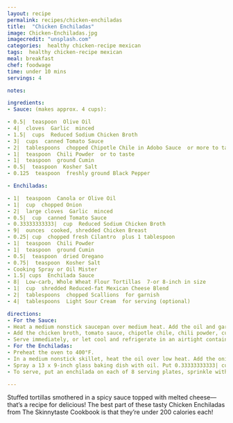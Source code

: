 ```yaml
---
layout: recipe
permalink: recipes/chicken-enchiladas
title:  "Chicken Enchiladas"
image: Chicken-Enchiladas.jpg
imagecredit: "unsplash.com"
categories:  healthy chicken-recipe mexican
tags:  healthy chicken-recipe mexican
meal: breakfast
chef: foodwage
time: under 10 mins
servings: 4

notes:

ingredients:
- Sauce: (makes approx. 4 cups):

- 0.5|  teaspoon  Olive Oil
- 4|  cloves  Garlic  minced
- 1.5|  cups  Reduced Sodium Chicken Broth
- 3|  cups  canned Tomato Sauce
- 2|  tablespoons  chopped Chipotle Chile in Adobo Sauce  or more to taste
- 1|  teaspoon  Chili Powder  or to taste
- 1|  teaspoon  ground Cumin
- 0.5|  teaspoon  Kosher Salt
- 0.125  teaspoon  freshly ground Black Pepper

- Enchiladas:

- 1|  teaspoon  Canola or Olive Oil
- 1|  cup  chopped Onion
- 2|  large cloves  Garlic  minced
- 0.5|  cup  canned Tomato Sauce
- 0.33333333333|  cup  Reduced Sodium Chicken Broth
- 9|  ounces  cooked, shredded Chicken Breast
- 0.25| cup  chopped fresh Cilantro  plus 1 tablespoon
- 1|  teaspoon  Chili Powder
- 1|  teaspoon  ground Cumin
- 0.5|  teaspoon  dried Oregano
- 0.75|  teaspoon  Kosher Salt
- Cooking Spray or Oil Mister
- 1.5| cups  Enchilada Sauce
- 8|  Low-carb, Whole Wheat Flour Tortillas  7-or 8-inch in size
- 1|  cup  shredded Reduced-fat Mexican Cheese Blend
- 2|  tablespoons  chopped Scallions  for garnish
- 4|  tablespoons  Light Sour Cream  for serving (optional)

directions:
- For the Sauce:
- Heat a medium nonstick saucepan over medium heat. Add the oil and garlic and cook, stirring, until golden, about 1 to 1.5 minutes.
- Add the chicken broth, tomato sauce, chipotle chile, chili powder, cumin, salt, and black pepper. Bring to a boil, reduce the heat to low, and simmer until the flavors blend, 7 to 10 minutes.
- Serve immediately, or let cool and refrigerate in an airtight container for up to 3 days, or keep frozen for up to 3 months.
- For the Enchiladas:
- Preheat the oven to 400°F.
- In a medium nonstick skillet, heat the oil over low heat. Add the onion and garlic and cook, stirring, until soft, about 2 minutes. Add the tomato sauce, chicken broth, cooked chicken, 0.25 cup of the cilantro, the chili powder, cumin, oregano, and salt. Simmer until the flavors blend and the sauce reduces, 4 to 5 minutes. Remove the pan from the heat.
- Spray a 13 x 9-inch glass baking dish with oil. Put 0.33333333333| cup chicken mixture into each tortilla, roll them up, and place seam side down in the baking dish. Top with the enchilada sauce, then sprinkle the top with the cheese. Cover the dish with foil, being careful it does not touch the cheese. Bake until hot and the cheese is melted, 20 to 25 minutes.
- To serve, put an enchilada on each of 8 serving plates, sprinkle with the scallions and the remaining 1 tablespoon cilantro, and serve with light sour cream on the side, if desired. 

---
```


Stuffed tortillas smothered in a spicy sauce topped with melted cheese—that’s a recipe for delicious! The best part of these tasty Chicken Enchiladas from The Skinnytaste Cookbook is that they’re under 200 calories each!